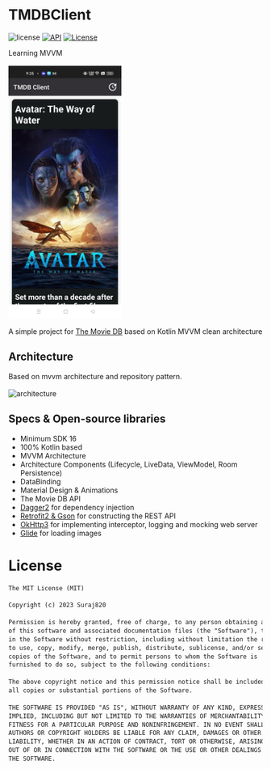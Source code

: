 # TMDBClient

![license](https://img.shields.io/badge/license-MIT%20License-blue.svg) 
[![API](https://img.shields.io/badge/API-16%2B-brightgreen.svg?style=flat)](https://android-arsenal.com/api?level=16)
<a href="https://github.com/Suraj820"><img alt="License" src="https://img.shields.io/static/v1?label=GitHub&message=Suraj820&color=87afc8"/></a><br>


Learning MVVM</br></br>
<img src ="screenshot.png"  height="500"/></br>

A simple project for [The Movie DB](https://www.themoviedb.org) based on Kotlin MVVM clean architecture </br>


## Architecture
Based on mvvm architecture and repository pattern.<br><br>
![architecture](https://user-images.githubusercontent.com/24237865/44525736-e9e7b700-a71c-11e8-8045-42c4478dd67e.png)

## Specs & Open-source libraries
- Minimum SDK 16
- 100% Kotlin based
- MVVM Architecture
- Architecture Components (Lifecycle, LiveData, ViewModel, Room Persistence)
- DataBinding
- Material Design & Animations
- The Movie DB API
- [Dagger2](https://github.com/google/dagger) for dependency injection
- [Retrofit2 & Gson](https://github.com/square/retrofit) for constructing the REST API
- [OkHttp3](https://github.com/square/okhttp) for implementing interceptor, logging and mocking web server
- [Glide](https://github.com/bumptech/glide) for loading images

 
# License
```xml
The MIT License (MIT)

Copyright (c) 2023 Suraj820

Permission is hereby granted, free of charge, to any person obtaining a copy
of this software and associated documentation files (the "Software"), to deal
in the Software without restriction, including without limitation the rights
to use, copy, modify, merge, publish, distribute, sublicense, and/or sell
copies of the Software, and to permit persons to whom the Software is
furnished to do so, subject to the following conditions:

The above copyright notice and this permission notice shall be included in
all copies or substantial portions of the Software.

THE SOFTWARE IS PROVIDED "AS IS", WITHOUT WARRANTY OF ANY KIND, EXPRESS OR
IMPLIED, INCLUDING BUT NOT LIMITED TO THE WARRANTIES OF MERCHANTABILITY,
FITNESS FOR A PARTICULAR PURPOSE AND NONINFRINGEMENT. IN NO EVENT SHALL THE
AUTHORS OR COPYRIGHT HOLDERS BE LIABLE FOR ANY CLAIM, DAMAGES OR OTHER
LIABILITY, WHETHER IN AN ACTION OF CONTRACT, TORT OR OTHERWISE, ARISING FROM,
OUT OF OR IN CONNECTION WITH THE SOFTWARE OR THE USE OR OTHER DEALINGS IN
THE SOFTWARE.
```

